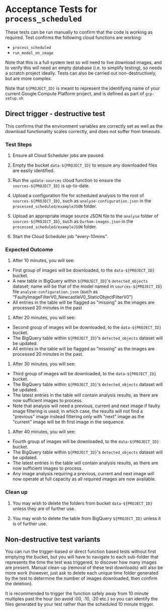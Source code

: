 # Acceptance Tests for `process_scheduled`

These tests can be run manually to confirm that the code is working as required. Test confirms the following cloud
functions are working:

* `process_scheduled`
* `run_model_on_image`

Note that this is a full system test so will need to live download images, and to verify this will need an empty
database (i.e. to simplify testing), so needs a scratch project ideally. Tests can also be carried out non-destructively,
but are more complex.

Note that `${PROJECT_ID}` is meant to represent the identifying name of your current Google Compute Platform project,
and is defined as part of `gcp-setup.sh`

## Direct trigger - destructive test

This confirms that the environment variables are correctly set as well as the download functionality scales
correctly, and does not suffer from timeouts.

### Test Steps

1. Ensure all Cloud Scheduler jobs are paused.

1. Empty the bucket `data-${PROJECT_ID}` to ensure any downloaded files are easily identified.

1. Run the `update-sources` cloud function to ensure the `sources-${PROJECT_ID}` is up-to-date.

1. Upload a configuration file for scheduled analysis to the root of `sources-${PROJECT_ID}`, such as
`analyse-configuration.json` in the `processed_scheduled/exampleJSON` folder.

1. Upload an appropriate image source JSON file to the `analyse` folder of `sources-${PROJECT_ID}`, such
as `Durham-images.json` in the `processed_scheduled/exampleJSON` folder.

1. Start the Cloud Scheduler job "every-10mins".

### Expected Outcome

1. After 10 minutes, you will see:
  * First group of images will be downloaded, to the `data-${PROJECT_ID}` bucket.
  * A new table in BigQuery within `${PROJECT_ID}`'s `detected_objects` dataset; name will be that of
    the model named in `sources-${PROJECT_ID}` file `analyse-configuration.json` (such as
    "FaultyImageFilterV0_NewcastleV0_StaticObjectFilterV0")
  * All entries in the table will be flagged as "missing" as the images are processed 20 minutes in the past

1. After 20 minutes, you will see:
  * Second group of images will be downloaded, to the `data-${PROJECT_ID}` bucket.
  * The BigQuery table within `${PROJECT_ID}`'s `detected_objects` dataset will be updated.
  * All entries in the table will be flagged as "missing" as the images are processed 20 minutes in the past.

1. After 30 minutes, you will see:
  * Third group of images will be downloaded, to the `data-${PROJECT_ID}` bucket.
  * The BigQuery table within `${PROJECT_ID}`'s `detected_objects` dataset will be updated.
  * The latest entries in the table will contain analysis results, as there are now sufficient images to process.
  * Note that analysis will need a previous, current and next image if faulty image filtering is used; in which case,
    the results will not find a "previous" image instead filtering only with "next" image as the "current" image will
    be th first image in the sequence.

1. After 40 minutes, you will see:
  * Fourth group of images will be downloaded, to the `data-${PROJECT_ID}` bucket.
  * The BigQuery table within `${PROJECT_ID}`'s `detected_objects` dataset will be updated.
  * The latest entries in the table will contain analysis results, as there are now sufficient images to process.
  * Any image analysis requiring a previous, current and next image will now operate at full capacity as all required
    images are now available.


### Clean up

1. You may wish to delete the folders from bucket `data-${PROJECT_ID}` unless they are of further use.

1. You may wish to delete the table from BigQuery `${PROJECT_ID}` unless it is of further use.


## Non-destructive test variants

You can run the trigger-based or direct function based tests without first emptying the bucket,
but you will have to navigate to each sub-folder that represents the time the test was triggered,
to discover how many images are present. Manual clean-up (removal of these test downloads) will also
be more work (however, just ask to delete each unique time folder generated by the test to
determine the number of images downloaded, then confirm the deletion).

It is recommended to trigger the function safely away from 10 minute multiples past the hour
(so avoid :00, :10, :20 etc.) so you can identify the files generated by your test rather than the
scheduled 10 minute trigger.
